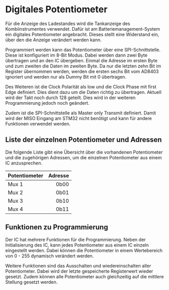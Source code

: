 # **Digitales Potentiometer**

Für die Anzeige des Ladestandes wird die Tankanzeige des Kombiinstrumentes verwendet.
Dafür ist am Batteriemanagement-System ein digitales Potentiometer angebracht. Dieses
stellt eine Widerstand ein, über den die Anzeige verändert werden kann.

Programmiert werden kann das Potentiometer über eine SPI-Schnittstelle. Diese ist
konfiguriert im 8-Bit Modus. Dabei werden dann zwei Byte übertragen und an den IC
übergeben. Einmal die Adresse im ersten Byte und zum zweiten die Daten im zweiten
Byte. Da nur die letzten zehn Bit im Register übernommen werden, werden die ersten
sechs Bit vom AD8403 ignoriert und werden nur als Dummy Bit mit 0 übertragen.

Des Weiteren ist die Clock Polarität als low und die Clock Phase mit first Edge
definiert. Dies dient dazu um die Daten richtig zu übertragen. Aktuell wird der Takt
noch durch 128 geteilt. Dies wird in der weiteren Programmierung jedoch noch geändert.

Zudem ist die SPI-Schnittstelle als Master only Transmit definiert. Damit wird der
MISO Eingang am STM32 nicht benötigt und kann für andere Funktionen verwendet werden.


## Liste der einzelnen Potentiometer und Adressen

Die folgende Liste gibt eine Übersicht über die vorhandenen Potentiometer und die
zugehörigen Adressen, um die einzelnen Potentiometer aus einem IC anzusprechen.

| Potentiometer | Adresse |
|:------------- | -------:|
| Mux 1 | 0b00 |
| Mux 2 | 0b01 |
| Mux 3 | 0b10 |
| Mux 4 | 0b11 |

## Funktionen zu Programmierung

Der IC hat mehrere Funktionen für die Programmierung. Neben der Initialisierung des IC,
kann jedes Potentiometer aus einem IC einzeln eingestellt werden. Dabei können die
Potentiometer in einem Wertebereich von 0 - 255 dynamisch verändert werden.

Weitere Funktionen sind das Ausschalten und wiedereinschalten aller Potentiometer.
Dabei wird der letzte gespeicherte Registerwert wieder gesetzt. Zudem können alle
Potentiometer auch gleichzeitig auf die mittlere Stellung gesetzt werden.